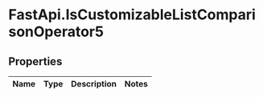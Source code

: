 # FastApi.IsCustomizableListComparisonOperator5

## Properties
Name | Type | Description | Notes
------------ | ------------- | ------------- | -------------
